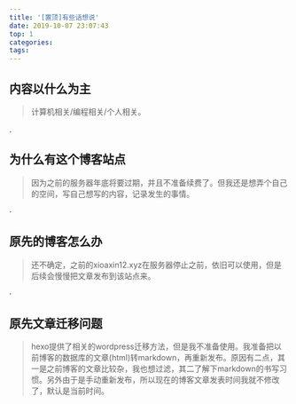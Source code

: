 ```yaml
---
title: '[置顶]有些话想说'
date: 2019-10-07 23:07:43
top: 1
categories:
tags:
---
```


## 内容以什么为主
>计算机相关/编程相关/个人相关。

.
## 为什么有这个博客站点
> 因为之前的服务器年底将要过期，并且不准备续费了。但我还是想弄个自己的空间，写自己想写的内容，记录发生的事情。

·
## 原先的博客怎么办
> 还不确定，之前的xioaxin12.xyz在服务器停止之前，依旧可以使用，但是后续会慢慢把文章发布到该站点来。

·
## 原先文章迁移问题
> hexo提供了相关的wordpress迁移方法，但是我不准备使用。我准备把以前博客的数据库的文章(html)转markdown，再重新发布。原因有二点，其一是之前博客的文章比较杂，我也想过滤，其二了解下markdown的书写习惯。另外由于是手动重新发布，所以现在的博客文章发表时间我就不修改了，默认是当前时间。
